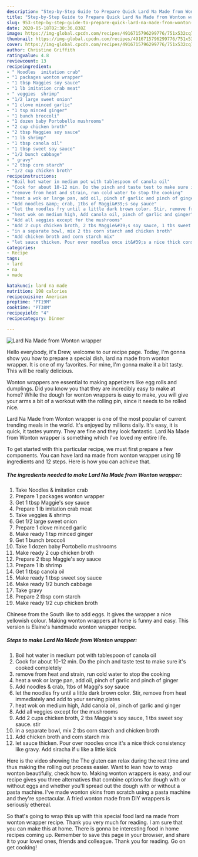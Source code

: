 ```yaml
---
description: "Step-by-Step Guide to Prepare Quick Lard Na Made from Wonton wrapper"
title: "Step-by-Step Guide to Prepare Quick Lard Na Made from Wonton wrapper"
slug: 953-step-by-step-guide-to-prepare-quick-lard-na-made-from-wonton-wrapper
date: 2020-05-18T02:30:36.838Z
image: https://img-global.cpcdn.com/recipes/4916715796299776/751x532cq70/lard-na-made-from-wonton-wrapper-recipe-main-photo.jpg
thumbnail: https://img-global.cpcdn.com/recipes/4916715796299776/751x532cq70/lard-na-made-from-wonton-wrapper-recipe-main-photo.jpg
cover: https://img-global.cpcdn.com/recipes/4916715796299776/751x532cq70/lard-na-made-from-wonton-wrapper-recipe-main-photo.jpg
author: Christine Griffith
ratingvalue: 4.8
reviewcount: 13
recipeingredient:
- " Noodles  imitation crab"
- "1 packages wonton wrapper"
- "1 tbsp Maggies soy sauce"
- "1 lb imitation crab meat"
- " veggies  shrimp"
- "1/2 large sweet onion"
- "1 clove minced garlic"
- "1 tsp minced ginger"
- "1 bunch broccoli"
- "1 dozen baby Portobello mushrooms"
- "2 cup chicken broth"
- "2 tbsp Maggies soy sauce"
- "1 lb shrimp"
- "1 tbsp canola oil"
- "1 tbsp sweet soy sauce"
- "1/2 bunch cabbage"
- " gravy"
- "2 tbsp corn starch"
- "1/2 cup chicken broth"
recipeinstructions:
- "Boil hot water in medium pot with tablespoon of canola oil"
- "Cook for about 10-12 min. Do the pinch and taste test to make sure it&#39;s cooked completely"
- "remove from heat and strain, run cold water to stop the cooking"
- "heat a wok or large pan, add oil, pinch of garlic and pinch of ginger"
- "Add noodles &amp; crab, 1tbs of Maggi&#39;s soy sauce"
- "let the noodles fry until a little dark brown color. Stir, remove from heat immediately and add to your serving plates"
- "heat wok on medium high, Add canola oil, pinch of garlic and ginger"
- "Add all veggies except for the mushrooms"
- "Add 2 cups chicken broth, 2 tbs Maggie&#39;s soy sauce, 1 tbs sweet soy sauce. stir"
- "in a separate bowl, mix 2 tbs corn starch and chicken broth"
- "Add chicken broth and corn starch mix"
- "let sauce thicken. Pour over noodles once it&#39;s a nice thick consistency like gravy. Add siracha if u like a little kick"
categories:
- Recipe
tags:
- lard
- na
- made

katakunci: lard na made 
nutrition: 198 calories
recipecuisine: American
preptime: "PT19M"
cooktime: "PT38M"
recipeyield: "4"
recipecategory: Dinner

---
```



![Lard Na Made from Wonton wrapper](https://img-global.cpcdn.com/recipes/4916715796299776/751x532cq70/lard-na-made-from-wonton-wrapper-recipe-main-photo.jpg)

Hello everybody, it's Drew, welcome to our recipe page. Today, I'm gonna show you how to prepare a special dish, lard na made from wonton wrapper. It is one of my favorites. For mine, I'm gonna make it a bit tasty. This will be really delicious.

Wonton wrappers are essential to making appetizers like egg rolls and dumplings. Did you know you that they are incredibly easy to make at home? While the dough for wonton wrappers is easy to make, you will give your arms a bit of a workout with the rolling pin, since it needs to be rolled nice.

Lard Na Made from Wonton wrapper is one of the most popular of current trending meals in the world. It's enjoyed by millions daily. It's easy, it is quick, it tastes yummy. They are fine and they look fantastic. Lard Na Made from Wonton wrapper is something which I've loved my entire life.


To get started with this particular recipe, we must first prepare a few components. You can have lard na made from wonton wrapper using 19 ingredients and 12 steps. Here is how you can achieve that.

<!--inarticleads1-->

##### The ingredients needed to make Lard Na Made from Wonton wrapper:

1. Take  Noodles &amp; imitation crab
1. Prepare 1 packages wonton wrapper
1. Get 1 tbsp Maggie&#39;s soy sauce
1. Prepare 1 lb imitation crab meat
1. Take  veggies &amp; shrimp
1. Get 1/2 large sweet onion
1. Prepare 1 clove minced garlic
1. Make ready 1 tsp minced ginger
1. Get 1 bunch broccoli
1. Take 1 dozen baby Portobello mushrooms
1. Make ready 2 cup chicken broth
1. Prepare 2 tbsp Maggie&#39;s soy sauce
1. Prepare 1 lb shrimp
1. Get 1 tbsp canola oil
1. Make ready 1 tbsp sweet soy sauce
1. Make ready 1/2 bunch cabbage
1. Take  gravy
1. Prepare 2 tbsp corn starch
1. Make ready 1/2 cup chicken broth


Chinese from the South like to add eggs. It gives the wrapper a nice yellowish colour. Making wonton wrappers at home is funny and easy. This version is Elaine&#39;s handmade wonton wrapper recipe. 

<!--inarticleads2-->

##### Steps to make Lard Na Made from Wonton wrapper:

1. Boil hot water in medium pot with tablespoon of canola oil
1. Cook for about 10-12 min. Do the pinch and taste test to make sure it&#39;s cooked completely
1. remove from heat and strain, run cold water to stop the cooking
1. heat a wok or large pan, add oil, pinch of garlic and pinch of ginger
1. Add noodles &amp; crab, 1tbs of Maggi&#39;s soy sauce
1. let the noodles fry until a little dark brown color. Stir, remove from heat immediately and add to your serving plates
1. heat wok on medium high, Add canola oil, pinch of garlic and ginger
1. Add all veggies except for the mushrooms
1. Add 2 cups chicken broth, 2 tbs Maggie&#39;s soy sauce, 1 tbs sweet soy sauce. stir
1. in a separate bowl, mix 2 tbs corn starch and chicken broth
1. Add chicken broth and corn starch mix
1. let sauce thicken. Pour over noodles once it&#39;s a nice thick consistency like gravy. Add siracha if u like a little kick


Here is the video showing the The gluten can relax during the rest time and thus making the rolling out process easier. Want to lean how to wrap wonton beautifully, check how to. Making wonton wrappers is easy, and our recipe gives you three alternatives that combine options for dough with or without eggs and whether you&#39;ll spread out the dough with or without a pasta machine. I&#39;ve made wonton skins from scratch using a pasta machine and they&#39;re spectacular. A fried wonton made from DIY wrappers is seriously ethereal. 

So that's going to wrap this up with this special food lard na made from wonton wrapper recipe. Thank you very much for reading. I am sure that you can make this at home. There is gonna be interesting food in home recipes coming up. Remember to save this page in your browser, and share it to your loved ones, friends and colleague. Thank you for reading. Go on get cooking!

